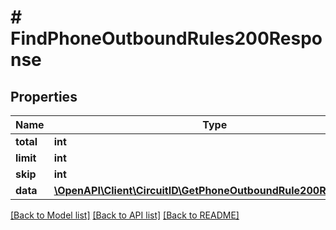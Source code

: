 # # FindPhoneOutboundRules200Response

## Properties

Name | Type | Description | Notes
------------ | ------------- | ------------- | -------------
**total** | **int** |  |
**limit** | **int** |  |
**skip** | **int** |  |
**data** | [**\OpenAPI\Client\CircuitID\GetPhoneOutboundRule200Response[]**](GetPhoneOutboundRule200Response.md) |  |

[[Back to Model list]](../../README.md#models) [[Back to API list]](../../README.md#endpoints) [[Back to README]](../../README.md)
